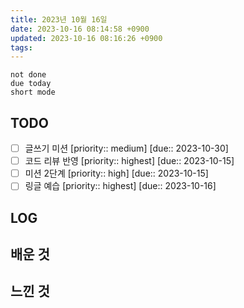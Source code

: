 ```yaml
---
title: 2023년 10월 16일
date: 2023-10-16 08:14:58 +0900
updated: 2023-10-16 08:16:26 +0900
tags: 
---
```


```tasks
not done 
due today
short mode
```

## TODO

- [ ] 글쓰기 미션  [priority:: medium]  [due:: 2023-10-30]
- [ ] 코드 리뷰 반영  [priority:: highest]  [due:: 2023-10-15]
- [ ] 미션 2단계  [priority:: high]  [due:: 2023-10-15]
- [ ] 링글 예습  [priority:: highest]  [due:: 2023-10-16]

## LOG

## 배운 것

## 느낀 것
